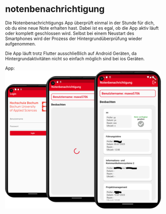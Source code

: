 # notenbenachrichtigung

Die Notenbenachrichtigungs App überprüft einmal in der Stunde für dich, ob du eine neue Note erhalten hast.
Dabei ist es egal, ob die App aktiv läuft oder komplett geschlossen wird. Selbst bei einem Neustart des Smartphones wird der Prozess der Hintergrundüberprüfung wieder aufgenommen.

Die App läuft trotz Flutter ausschließlich auf Android Geräten, da Hintergrundaktivitäten nicht so einfach möglich sind bei ios Geräten. 

App:
![Alt text](/assets/vorschau.png)

